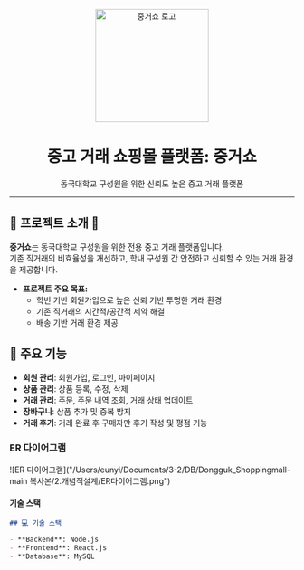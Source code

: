 <p align="center">
  <img src="/Users/eunyi/Documents/3-2/DB/Dongguk_Shoppingmall-main 복사본/front-end/image/image.png" alt="중거쇼 로고" width="200"/>
</p>

<h1 align="center"> 중고 거래 쇼핑몰 플랫폼: 중거쇼</h1>

<p align="center">
  동국대학교 구성원을 위한 신뢰도 높은 중고 거래 플랫폼
</p>

---

## 📌 프로젝트 소개 📌

**중거쇼**는 동국대학교 구성원을 위한 전용 중고 거래 플랫폼입니다.  
기존 직거래의 비효율성을 개선하고, 학내 구성원 간 안전하고 신뢰할 수 있는 거래 환경을 제공합니다.

- **프로젝트 주요 목표:**
  - 학번 기반 회원가입으로 높은 신뢰 기반 투명한 거래 환경
  - 기존 직거래의 시간적/공간적 제약 해결
  - 배송 기반 거래 환경 제공

## 📌 주요 기능

- **회원 관리**: 회원가입, 로그인, 마이페이지
- **상품 관리**: 상품 등록, 수정, 삭제
- **거래 관리**: 주문, 주문 내역 조회, 거래 상태 업데이트
- **장바구니**: 상품 추가 및 중복 방지
- **거래 후기**: 거래 완료 후 구매자만 후기 작성 및 평점 기능

### ER 다이어그램
![ER 다이어그램]("/Users/eunyi/Documents/3-2/DB/Dongguk_Shoppingmall-main 복사본/2.개념적설계/ER다이어그램.png")

#### 기술 스택

```markdown
## 💻 기술 스택

- **Backend**: Node.js
- **Frontend**: React.js
- **Database**: MySQL